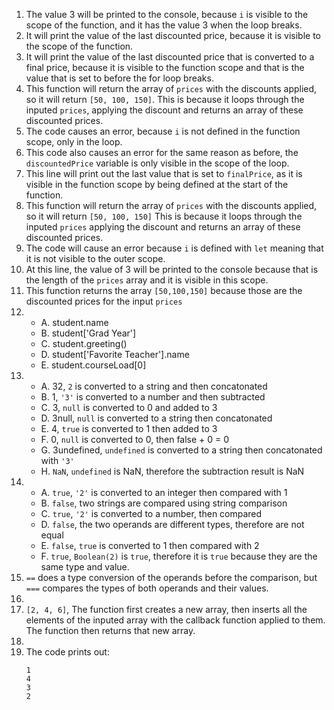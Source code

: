 1. The value 3 will be printed to the console, because `i` is visible to the scope of the function, and it has the value 3 when the loop breaks.
2. It will print the value of the last discounted price, because it is visible to the scope of the function.
3. It will print the value of the last discounted price that is converted to a final price, because it is visible to the function scope and that is the value that is set to before the for loop breaks.
4. This function will return the array of `prices` with the discounts applied, so it will return `[50, 100, 150]`. This is because it loops through the inputed `prices`, applying the discount and returns an array of these discounted prices.
5. The code causes an error, because `i` is not defined in the function scope, only in the loop.
6. This code also causes an error for the same reason as before, the `discountedPrice` variable is only visible in the scope of the loop.
7. This line will print out the last value that is set to `finalPrice`, as it is visible in the function scope by being defined at the start of the function.
8. This function will return the array of `prices` with the discounts applied, so it will return `[50, 100, 150]` This is because it loops through the inputed `prices` applying the discount and returns an array of these discounted prices.
9. The code will cause an error because `i` is defined with `let` meaning that it is not visible to the outer scope.
10. At this line, the value of 3 will be printed to the console because that is the length of the `prices` array and it is visible in this scope.
11. This function returns the array `[50,100,150]` because those are the discounted prices for the input `prices`
12. 
    - A. student.name
    - B. student['Grad Year']
    - C. student.greeting()
    - D. student['Favorite Teacher'].name
    - E. student.courseLoad[0]
13.
    - A. 32, `2` is converted to a string and then concatonated
    - B. 1, `'3'` is converted to a number and then subtracted
    - C. 3, `null` is converted to 0 and added to 3
    - D. 3null, `null` is converted to a string then concatonated
    - E. 4, `true` is converted to 1 then added to 3 
    - F. 0, `null` is converted to 0, then false + 0 = 0
    - G. 3undefined, `undefined` is converted to a string then concatonated with `'3'`
    - H. `NaN`, `undefined` is NaN, therefore the subtraction result is NaN
14.
    - A. `true`, `'2'` is converted to an integer then compared with 1
    - B. `false`, two strings are compared using string comparison
    - C. `true`, `'2'` is converted to a number, then compared 
    - D. `false`, the two operands are different types, therefore are not equal
    - E. `false`, `true` is converted to 1 then compared with 2
    - F. `true`, `Boolean(2)` is `true`, therefore it is `true` because they are the same type and value.
15. `==` does a type conversion of the operands before the comparison, but `===` compares the types of both operands and their values.
16.
17. `[2, 4, 6]`, The function first creates a new array, then inserts all the elements of the inputed array with the callback function applied to them. The function then returns that new array.
18.
19. The code prints out:
    ```
    1
    4
    3
    2
    ```